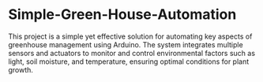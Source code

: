 # Simple-Green-House-Automation
This project is a simple yet effective solution for automating key aspects of greenhouse management using Arduino. The system integrates multiple sensors and actuators to monitor and control environmental factors such as light, soil moisture, and temperature, ensuring optimal conditions for plant growth.
